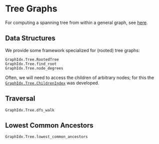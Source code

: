 Tree Graphs
==========

For computing a spanning tree from within a general graph, see [here](mst.md).


Data Structures
--------------

We provide some framework specialized for (rooted) tree graphs:
```@docs
GraphIdx.Tree.RootedTree
GraphIdx.Tree.find_root
GraphIdx.Tree.node_degrees
```

Often, we will need to access the children of arbitrary nodes; for this the [`GraphIdx.Tree.ChildrenIndex`](@ref) was developed.



Traversal
--------

```@docs
GraphIdx.Tree.dfs_walk
```


Lowest Common Ancestors
---------------------

```@docs
GraphIdx.Tree.lowest_common_ancestors
```
